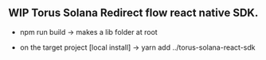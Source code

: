 ## WIP Torus Solana Redirect flow react native SDK.
- npm run build -> makes a lib folder at root

- on the target project [local install] -> yarn add ../torus-solana-react-sdk